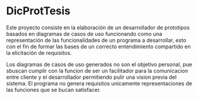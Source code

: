 # DicProtTesis
Este proyecto consiste en la elaboración de un desarrollador de prototipos basados en diagramas de casos de uso funcionando como una representación de las funcionalidades de un programa a desarrollar, esto con el fin de formar las bases de un correcto entendimiento compartido en la elicitación de requisitos.

Los diagramas de casos de uso generados no son el objetivo personal, pue sbuscan cumplir con la funcion de ser un facilitador para la comunicacion entre cliente y el desarrollador permitiendo pulir una vision previa del sistema.
El programa no genera requisitos unicamente representaciones de las funciones que se bucan satisfacer.
